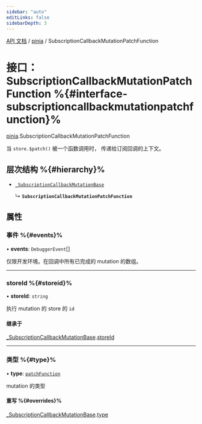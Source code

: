 ```yaml
---
sidebar: "auto"
editLinks: false
sidebarDepth: 3
---
```


[API 文档](../index.md) / [pinia](../modules/pinia.md) / SubscriptionCallbackMutationPatchFunction

# 接口：SubscriptionCallbackMutationPatchFunction %{#interface-subscriptioncallbackmutationpatchfunction}%

[pinia](../modules/pinia.md).SubscriptionCallbackMutationPatchFunction

当 `store.$patch()` 被一个函数调用时，
传递给订阅回调的上下文。

## 层次结构 %{#hierarchy}%

- [`_SubscriptionCallbackMutationBase`](pinia._SubscriptionCallbackMutationBase.md)

  ↳ **`SubscriptionCallbackMutationPatchFunction`**

## 属性

### 事件 %{#events}%

• **events**: `DebuggerEvent`[]

仅限开发环境。在回调中所有已完成的 mutation 的数组。

___

### storeId %{#storeid}%

• **storeId**: `string`

执行 mutation 的 store 的 `id`

#### 继承于

[_SubscriptionCallbackMutationBase](pinia._SubscriptionCallbackMutationBase.md).[storeId](pinia._SubscriptionCallbackMutationBase.md#storeid)

___

### 类型 %{#type}%

• **type**: [`patchFunction`](../enums/pinia.MutationType.md#patchfunction)

mutation 的类型

#### 重写 %{#overrides}%

[_SubscriptionCallbackMutationBase](pinia._SubscriptionCallbackMutationBase.md).[type](pinia._SubscriptionCallbackMutationBase.md#type)
